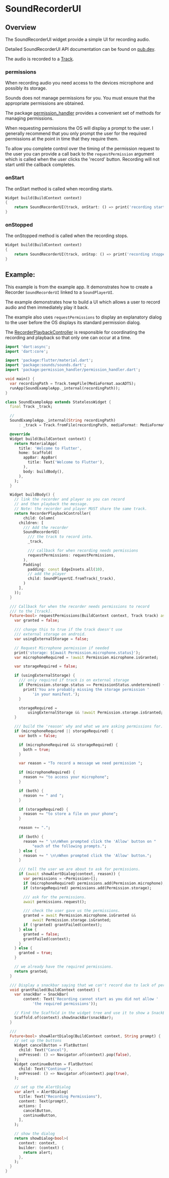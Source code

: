 # SoundRecorderUI

## Overview

The SoundRecorderUI widget provide a simple UI for recording audio.

Detailed SoundRecorderUI API documentation can be found on [pub.dev](https://pub.dev/documentation/sounds/latest/sounds/sounds-library.html).

The audio is recorded to a [Track](track.md).

### permissions

When recording audio you need access to the devices microphone and possibly its storage.

Sounds does not manage permissions for you. You must ensure that the appropriate permissions are obtained.

The package [permission\_handler](https://pub.dev/packages/permission_handler) provides a convenient set of methods for managing permissions.

When requesting permissions the OS will display a prompt to the user. I generally recommend that you only prompt the user for the required permissions at the point in time that they require them.

To allow you complete control over the timing of the permission request to the user you can provide a call back to the `requestPermission` argument which is called when the user clicks the 'record' button. Recording will not start until the callback completes.

### onStart

The onStart method is called when recording starts.

```dart
Widget build(BuildContext context)
{
    return SoundRecorderUI(track, onStart: () => print('recording started'))
}
```

### onStopped

The onStopped method is called when the recording stops.

```dart
Widget build(BuildContext context)
{
    return SoundRecorderUI(track, onStop: () => print('recording stopped'))
}
```

## Example:

This example is from the example app. It demonstrates how to create a Recorder `SoundRecorderUI` linked to a `SoundPlayerUI`.

The example demonstrates how to build a UI which allows a user to record audio and then immediately play it back.

The example also uses `requestPermissions` to display an explanatory dialog to the user before the OS displays its standard permission dialog.

The [RecorderPlaybackController](recorderplaybackcontroller.md) is responsible for coordinating the recording and playback so that only one can occur at a time.

```dart
import 'dart:async';
import 'dart:core';

import 'package:flutter/material.dart';
import 'package:sounds/sounds.dart';
import 'package:permission_handler/permission_handler.dart';

void main() {
  var recordingPath = Track.tempFile(MediaFormat.aacADTS);
  runApp(SoundExampleApp._internal(recordingPath));
}

class SoundExampleApp extends StatelessWidget {
  final Track _track;

  //
  SoundExampleApp._internal(String recordingPath)
      : _track = Track.fromFile(recordingPath, mediaFormat: MediaFormat.aacAdts);

  @override
  Widget build(BuildContext context) {
    return MaterialApp(
      title: 'Welcome to Flutter',
      home: Scaffold(
        appBar: AppBar(
          title: Text('Welcome to Flutter'),
        ),
        body: buildBody(),
      ),
    );
  }

  Widget buildBody() {
    // link the recorder and player so you can record
    // and then playback the message.
    // Note: the recorder and player MUST share the same track.
    return RecorderPlaybackController(
        child: Column(
      children: [
        /// Add the recorder
        SoundRecorderUI(
          /// the track to record into.
          _track,

          /// callback for when recording needs permissions
          requestPermissions: requestPermissions,
        ),
        Padding(
          padding: const EdgeInsets.all(10),
          // add the player
          child: SoundPlayerUI.fromTrack(_track),
        )
      ],
    ));
  }

  /// Callback for when the recorder needs permissions to record
  /// to the [track].
  Future<bool> requestPermissions(BuildContext context, Track track) async {
    var granted = false;

    /// change this to true if the track doesn't use
    /// external storage on android.
    var usingExternalStorage = false;

    // Request Microphone permission if needed
    print('storage: ${await Permission.microphone.status}');
    var microphoneRequired = !await Permission.microphone.isGranted;

    var storageRequired = false;

    if (usingExternalStorage) {
      /// only required if track is on external storage
      if (Permission.storage.status == PermissionStatus.undetermined) {
        print('You are probably missing the storage permission '
            'in your manifest.');
      }

      storageRequired =
          usingExternalStorage && !await Permission.storage.isGranted;
    }

    /// build the 'reason' why and what we are asking permissions for.
    if (microphoneRequired || storageRequired) {
      var both = false;

      if (microphoneRequired && storageRequired) {
        both = true;
      }

      var reason = "To record a message we need permission ";

      if (microphoneRequired) {
        reason += "to access your microphone";
      }

      if (both) {
        reason += " and ";
      }

      if (storageRequired) {
        reason += "to store a file on your phone";
      }

      reason += ".";

      if (both) {
        reason += " \n\nWhen prompted click the 'Allow' button on "
            "each of the following prompts.";
      } else {
        reason += " \n\nWhen prompted click the 'Allow' button.";
      }

      /// tell the user we are about to ask for permissions.
      if (await showAlertDialog(context, reason)) {
        var permissions = <Permission>[];
        if (microphoneRequired) permissions.add(Permission.microphone);
        if (storageRequired) permissions.add(Permission.storage);

        /// ask for the permissions.
        await permissions.request();

        /// check the user gave us the permissions.
        granted = await Permission.microphone.isGranted &&
            await Permission.storage.isGranted;
        if (!granted) grantFailed(context);
      } else {
        granted = false;
        grantFailed(context);
      }
    } else {
      granted = true;
    }

    // we already have the required permissions.
    return granted;
  }

  /// Display a snackbar saying that we can't record due to lack of permissions.
  void grantFailed(BuildContext context) {
    var snackBar = SnackBar(
        content: Text('Recording cannot start as you did not allow '
            'the required permissions'));

    // Find the Scaffold in the widget tree and use it to show a SnackBar.
    Scaffold.of(context).showSnackBar(snackBar);
  }

  ///
  Future<bool> showAlertDialog(BuildContext context, String prompt) {
    // set up the buttons
    Widget cancelButton = FlatButton(
      child: Text("Cancel"),
      onPressed: () => Navigator.of(context).pop(false),
    );
    Widget continueButton = FlatButton(
      child: Text("Continue"),
      onPressed: () => Navigator.of(context).pop(true),
    );

    // set up the AlertDialog
    var alert = AlertDialog(
      title: Text("Recording Permissions"),
      content: Text(prompt),
      actions: [
        cancelButton,
        continueButton,
      ],
    );

    // show the dialog
    return showDialog<bool>(
      context: context,
      builder: (context) {
        return alert;
      },
    );
  }
}
```

